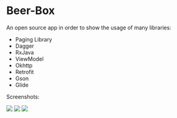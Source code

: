 # Beer-Box

An open source app in order to show the usage of many libraries:
* Paging Library
* Dagger
* RxJava
* ViewModel
* Okhttp
* Retrofit
* Gson
* Glide

Screenshots:

![](https://i.postimg.cc/x1spq1F4/Screenshot-20190220-024535.png)
![](https://i.postimg.cc/rpDTwbg5/Screenshot-20190220-025355.png)
![](https://i.postimg.cc/cHYNQnpH/Screenshot-20190220-025404.png)
